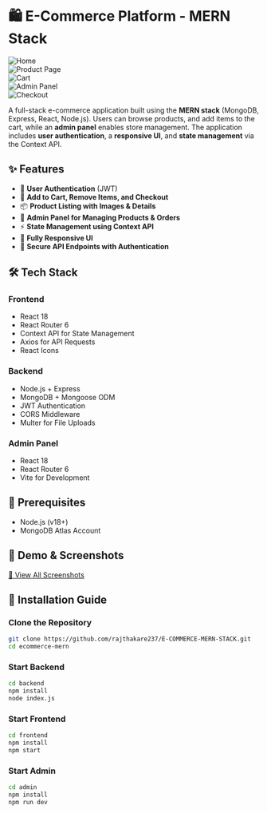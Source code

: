 # 🛍️ E-Commerce Platform - MERN Stack

![Home](https://drive.google.com/uc?export=view&id=1I4JKikJlsvwCJmRHzd0pdWZ74BhHN5UA)  
![Product Page](https://drive.google.com/uc?export=view&id=1cpB1E9kiDcoTddawtVKxw0zmrU5rPS5g)  
![Cart](https://drive.google.com/uc?export=view&id=1oBXx5Tlpt-ZtnHQ2p0EUP9UoM-mzqVf6)  
![Admin Panel](https://drive.google.com/uc?export=view&id=1-MaX1bGhWaXRhHgJOvOor7Ty2MQetpin)  
![Checkout](https://drive.google.com/uc?export=view&id=1N6y2xxgOpARoGQLBocsSzZb-JeKvczId)  

A full-stack e-commerce application built using the **MERN stack** (MongoDB, Express, React, Node.js). Users can browse products, and add items to the cart, while an **admin panel** enables store management. The application includes **user authentication**, a **responsive UI**, and **state management** via the Context API.

## ✨ Features

- 🔑 **User Authentication** (JWT)
- 🛒 **Add to Cart, Remove Items, and Checkout**
- 📦 **Product Listing with Images & Details**
- 🏪 **Admin Panel for Managing Products & Orders**
- ⚡ **State Management using Context API**
- 📱 **Fully Responsive UI**
- 🔐 **Secure API Endpoints with Authentication**

## 🛠️ Tech Stack

### **Frontend**
- React 18
- React Router 6
- Context API for State Management
- Axios for API Requests
- React Icons

### **Backend**
- Node.js + Express
- MongoDB + Mongoose ODM
- JWT Authentication
- CORS Middleware
- Multer for File Uploads

### **Admin Panel**
- React 18
- React Router 6
- Vite for Development

## 📌 Prerequisites

- Node.js (v18+)
- MongoDB Atlas Account

## 📸 Demo & Screenshots  

[🔗 View All Screenshots](https://drive.google.com/drive/folders/1XfS0hd60trQDIH4ZiQzHYqQozdnIF-x6?usp=drive_link)

## 🚀 Installation Guide

### Clone the Repository
```bash
git clone https://github.com/rajthakare237/E-COMMERCE-MERN-STACK.git
cd ecommerce-mern
```

### Start Backend
```bash
cd backend
npm install
node index.js
```

### Start Frontend
```bash
cd frontend
npm install
npm start
```

### Start Admin
```bash
cd admin
npm install
npm run dev
```

